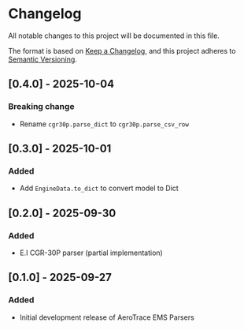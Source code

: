 # Changelog

All notable changes to this project will be documented in this file.

The format is based on [Keep a Changelog](https://keepachangelog.com/en/1.0.0/),
and this project adheres to [Semantic Versioning](https://semver.org/spec/v2.0.0.html).

## [0.4.0] - 2025-10-04

### Breaking change
- Rename `cgr30p.parse_dict` to `cgr30p.parse_csv_row`


## [0.3.0] - 2025-10-01

### Added
- Add `EngineData.to_dict` to convert model to Dict


## [0.2.0] - 2025-09-30

### Added
- E.I CGR-30P parser (partial implementation)


## [0.1.0] - 2025-09-27

### Added
- Initial development release of AeroTrace EMS Parsers
